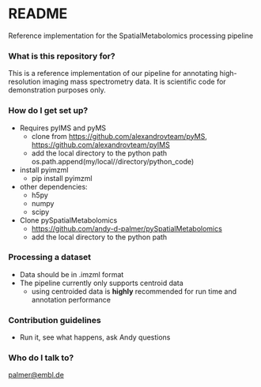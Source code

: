 # README #

Reference implementation for the SpatialMetabolomics processing pipeline

### What is this repository for? ###

This is a reference implementation of our pipeline for annotating high-resolution imaging mass spectrometry data. It is scientific code for demonstration purposes only.

### How do I get set up? ###

* Requires pyIMS and pyMS
    * clone from https://github.com/alexandrovteam/pyMS, https://github.com/alexandrovteam/pyIMS
    * add the local directory to the python path os.path.append(my/local//directory/python_code)
* install pyimzml
    * pip install pyimzml
* other dependencies:
    * h5py <for some data type support>
    * numpy
    * scipy
* Clone pySpatialMetabolomics
    * https://github.com/andy-d-palmer/pySpatialMetabolomics
    * add the local directory to the python path

### Processing a dataset ###
* Data should be in .imzml format
* The pipeline currently only supports centroid data
    * using centroided data is **highly** recommended for run time and annotation performance


### Contribution guidelines ###

* Run it, see what happens, ask Andy questions

### Who do I talk to? ###

palmer@embl.de